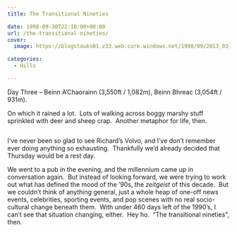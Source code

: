 ```yaml
---
title: The Transitional Nineties

date: 1998-09-30T22:10:00+00:00
url: /the-transitional-nineties/
cover: 
  image: https://blogstouks01.z33.web.core.windows.net/1998/09/2013_03_04_22_23_01-1.jpg

categories:
  - Hills

---
```

Day Three – Beinn A’Chaorainn (3,550ft / 1,082m), Beinn Bhreac (3,054ft / 931m).

On which it rained a lot.  Lots of walking across boggy marshy stuff sprinkled with deer and sheep crap.  Another metaphor for life, then.<figure class="kg-card kg-image-card">

<img decoding="async" src="https://blogstouks01.z33.web.core.windows.net/2023/08/2013_03_04_22_23_01.jpg" class="kg-image" alt loading="lazy" /> </figure> 

I’ve never been so glad to see Richard’s Volvo, and I’ve don’t remember ever doing anything so exhausting.  Thankfully we’d already decided that Thursday would be a rest day.

We went to a pub in the evening, and the millennium came up in conversation again.  But instead of looking forward, we were trying to work out what has defined the mood of the ’90s, the _zeitgeist_ of this decade.  But we couldn’t think of anything general, just a whole heap of one-off news events, celebrities, sporting events, and pop scenes with no real socio-cultural change beneath them.  With under 460 days left of the 1990’s, I can’t see that situation changing, either.  Hey ho.  “The transitional nineties”, then.